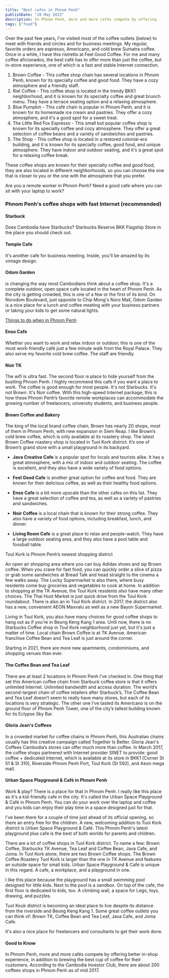 ```yaml
---
title: "Best cafes in Phnom Penh"
publishDate: "28 May 2023"
description: In Phnom Penh, more and more cafés compete by offering
tags: ["food"]
---
```


Over the past few years, I’ve visited most of the coffee outlets (below) to meet with friends and circles and for business meetings. My regular, favorite orders are espresso, Americano, and cold brew Sumatra coffee. Once in a while, I have this ristretto at Feel Good Coffee. For me and many coffee aficionados, the best café has to offer more than just the coffee, but in-store experience, one of which is a fast and stable Internet connection.

1. Brown Coffee - This coffee shop chain has several locations in Phnom Penh, known for its specialty coffee and good food. They have a cozy atmosphere and a friendly staff.
2. Riel Coffee - This coffee shop is located in the trendy BKK1 neighborhood, and it is known for its specialty coffee and great brunch menu. They have a terrace seating option and a relaxing atmosphere.
3. Blue Pumpkin - This café chain is popular in Phnom Penh, and it is known for its homemade ice cream and pastries. They offer a cozy atmosphere, and it's a good spot for a sweet treat.
4. The Little Red Fox Espresso - This small but popular coffee shop is known for its specialty coffee and cozy atmosphere. They offer a great selection of coffee beans and a variety of sandwiches and pastries.
5. The Shop - This coffee shop is located in a restored colonial-era building, and it is known for its specialty coffee, good food, and unique atmosphere. They have indoor and outdoor seating, and it's a great spot for a relaxing coffee break.

These coffee shops are known for their specialty coffee and good food, they are also located in different neighborhoods, so you can choose the one that is closer to you or the one with the atmosphere that you prefer.

Are you a remote worker in Phnom Penh? Need a good cafe where you can sit with your laptop to work?

### Phnom Penh's coffee shops with fast Internet (recommended)

#### Starbuck

Does Cambodia have Starbucks? Starbucks Reserve BKK Flagship Store in the place you should check out.

#### Temple Cafe

It's another cafe for business meeting. Inside, you'll be amazed by its vintage design.

#### Odom Garden

is changing the way most Cambodians think about a coffee shop. It's a complete outdoor, open space cafe located in the heart of Phnom Penh. As the city is getting crowded, this is one of a few or the first of its kind. On Norodom Boulevard, just opposite to Chip Mong's Noro Mall, Odom Garden is a nice place for a lunch and coffee meeting with your business partners or taking your kids to get some natural lights.

[Things to do when in Phnom Penh](https://cambopedia.com/things-to-do-when-in-phnom-penh/)

#### Enso Cafe

Whether you want to work and relax indoor or outdoor, this is one of the most work-friendly café just a few minute walk from the Royal Palace. They also serve my favorite cold brew coffee. The staff are friendly.

#### Noir TK

The wifi is ultra fast. The second floor is place to hide yourself from the bustling Phnom Penh. I highly recommend this cafe if you want a place to work. The coffee is good enough for most people. It's not Starbucks. It's not Brown. It's Noir coffee. With this high-speed Internet package, this is how these Phnom Penh’s favorite remote workplaces can accommodate the growing number of freelancers, university students, and business people.

#### Brown Coffee and Bakery

The king of the local brand coffee chain, Brown has nearly 20 shops, most of them in Phnom Penh, with new expansion in Siem Reap. I like Brown’s cold brew coffee, which is only available at its roastery shop. The latest Brown Coffee roastery shop is located in Tuol Kork district. It’s one of Brown’s grand store with a small playground in its backyard.

* **Java Creative Cafe** is a popular spot for locals and tourists alike. It has a great atmosphere, with a mix of indoor and outdoor seating. The coffee is excellent, and they also have a wide variety of food options.

* **Feel Good Cafe** is another great option for coffee and food. They are known for their delicious coffee, as well as their healthy food options.
* **Enso Cafe** is a bit more upscale than the other cafes on this list. They have a great selection of coffee and tea, as well as a variety of pastries and sandwiches.
* **Noir Coffee** is a local chain that is known for their strong coffee. They also have a variety of food options, including breakfast, lunch, and dinner.
* **Living Room Cafe** is a great place to relax and people-watch. They have a large outdoor seating area, and they also have a pool table and foosball table.


Toul Kork is Phnom Penh’s newest shopping district

An open air shopping area where you can buy Adidas shoes and sip Brown coffee. When you crave for fast food, you can quickly order a slice of pizza or grab some sandwiches at Bread Talk and head straight to the cinema a few walks away. The Lucky Supermarket is also there, where busy residents come buy groceries and vegetables to cook at home. In addition to shopping at the TK Avenue, the Toul Kork residents also have many other choices. The Thai Huot Market is just quick drive from the Toul Kork roundabout. There is also an in Toul Kork district. In 2017, the district also has a new, convenient AEON Maxvalu as well as a new Bayon Supermarket.

Living in Toul Kork, you also have many choices for good coffee shops to hang out as if you're in Beung Keng Kang 1 area. Until now, there is no Starbucks Coffee shop in Toul Kork neighborhood just yet, but it's just a matter of time. Local chain Brown Coffee is at TK Avenue. American franchise Coffee Bean and Tea Leaf is just around the corner.

Starting in 2021, there are more new apartments, condominiums, and shopping venues than ever.

#### The Coffee Bean and Tea Leaf

There are at least 2 locations in Phnom Penh I’ve checked in. One thing that set this American coffee chain from Starbuck coffee store is that it offers unlimited Internet. Unlimited bandwidth and access duration. The world’s second-largest chain of coffee retailers after Starbuck’s, The Coffee Bean and Tea Leaf doesn’t seem to really have many stores, but each of its locations is very strategic. The other one I’ve tasted its Americano is on the ground floor of Phnom Penh Tower, one of the city’s tallest building known for its Eclypse Sky Bar.

#### Gloria Jean's Coffees

In a crowded market for coffee chains in Phnom Penh, this Australian chains usually has this creative campaign called Together Is Better. Gloria Jean's Coffees Cambodia’s stores can offer much more than coffee. In March 2017, the coffee shops partnered with Internet provider SINET to provide: good coffee + dedicated Internet, which is available at its store in BKK1 (Corner St 51 & St 310), Riverside Phnom Penh Port, Toul Kork (St 592), and Aeon mega mall.

#### Urban Space Playground & Café in Phnom Penh

Work & play? There is a place for that in Phnom Penh. I really like this place as it's a kid-friendly cafe in the city. It's called the Urban Space Playground & Café in Phnom Penh. You can do your work over the laptop and coffee and you kids can enjoy their play time in a space designed just for that.

I've been there for a couple of time just ahead of its official opening, so there an entry free for the children. A new, welcoming addition to Tuol Kork district is Urban Space Playground & Café. This Phnom Penh's latest playground plus cafe is the best of both worlds for parents and children.

There are a lot of coffee shops in Tuol Kork district. To name a few: Brown Coffee, Starbucks TK Avenue, Tea Leaf and Coffee Bean, Java Cafe, and Joma. In Tuol Kork alone, there are two Brown Coffee shops. The Brown Coffee Roastery Tuol Kork is larger than the one in TK Avenue and features an outside space for small kids. Urban Space Playground & Café is unique in this regard. A cafe, a workplace, and a playground in one.

I like this place because the playground has a small swimming pool designed for little kids. Next to the pool is a sandbox. On top of the cafe, the first floor is dedicated to kids, too. A climbing wall, a space for Lego, toys, drawing, and puzzles.

Tuol Kouk district is becoming an ideal place to live despite its distance from the riverside and Beung Keng Kang 1. Some great coffee outlets you can think of: Brown TK, Coffee Bean and Tea Leaf, Java Cafe, and Joma Cafe.

It's also a nice place for freelancers and consultants to get their work done.

#### Good to Know

In Phnom Penh, more and more cafés compete by offering better in-shop experience, in addition to brewing the best cup of coffee for their customers. According to the Cambodia Investor Club, there are about 200 coffees shops in Phnom Penh as of mid 2017.
